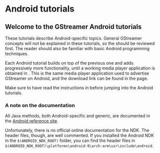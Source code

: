 # Android tutorials

## Welcome to the GStreamer Android tutorials

These tutorials describe Android-specific topics. General GStreamer
concepts will not be explained in these tutorials, so the
[](tutorials/basic/index.md) should be reviewed first. The reader should
also be familiar with basic Android programming techniques.

Each Android tutorial builds on top of the previous one and adds
progressively more functionality, until a working media player
application is obtained in [](tutorials/android/a-complete-media-player.md).
This is the same media player application used to advertise
GStreamer on Android, and the download link can be found in
the [](tutorials/android/a-complete-media-player.md) page.

Make sure to have read the instructions in
[](installing/for-android-development.md) before jumping into the
Android tutorials.

### A note on the documentation

All Java methods, both Android-specific and generic, are documented in
the [Android reference
site](http://developer.android.com/reference/packages.html).

Unfortunately, there is no official online documentation for the NDK.
The header files, though, are well commented. If you installed the
Android NDK in the `$(ANDROID_NDK_ROOT)` folder, you can find the header
files
in `$(ANDROID_NDK_ROOT)\platforms\android-9\arch-arm\usr\include\android`.
